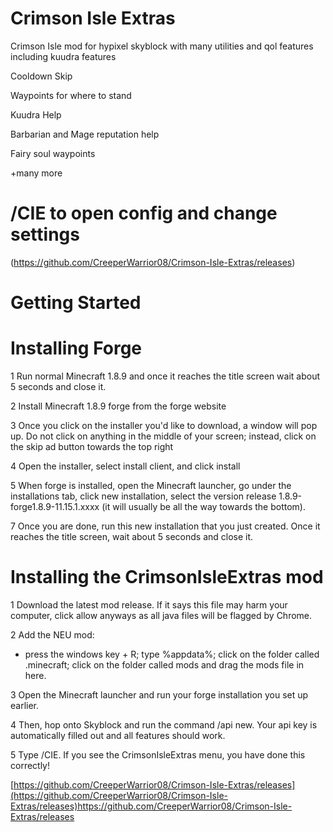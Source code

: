 # Crimson Isle Extras
Crimson Isle mod for hypixel skyblock with many utilities and qol features including kuudra features

Cooldown Skip

Waypoints for where to stand

Kuudra Help

Barbarian and Mage reputation help

Fairy soul waypoints

+many more

# /CIE to open config and change settings
(https://github.com/CreeperWarrior08/Crimson-Isle-Extras/releases)

# Getting Started

# Installing Forge

1 Run normal Minecraft 1.8.9 and once it reaches the title screen wait about 5 seconds and close it.

2 Install Minecraft 1.8.9 forge from the forge website

3 Once you click on the installer you'd like to download, a window will pop up. Do not click on anything in the middle of your screen; instead, click on the skip ad button towards the top right

4 Open the installer, select install client, and click install

5 When forge is installed, open the Minecraft launcher, go under the installations tab, click new installation, select the version release 1.8.9-forge1.8.9-11.15.1.xxxx (it will usually be all the way towards the 
bottom).

7 Once you are done, run this new installation that you just created. Once it reaches the title screen, wait about 5 seconds and close it.

# Installing the CrimsonIsleExtras mod

1 Download the latest mod release. If it says this file may harm your computer, click allow anyways as all java files will be flagged by Chrome.

2 Add the NEU mod:

- press the windows key + R; type %appdata%; click on the folder called .minecraft; click on the folder called mods and drag the mods file in here.

3 Open the Minecraft launcher and run your forge installation you set up earlier.

4 Then, hop onto Skyblock and run the command /api new. Your api key is automatically filled out and all features should work.

5 Type /CIE. If you see the CrimsonIsleExtras menu, you have done this correctly!
  






[https://github.com/CreeperWarrior08/Crimson-Isle-Extras/releases](https://github.com/CreeperWarrior08/Crimson-Isle-Extras/releases)https://github.com/CreeperWarrior08/Crimson-Isle-Extras/releases















